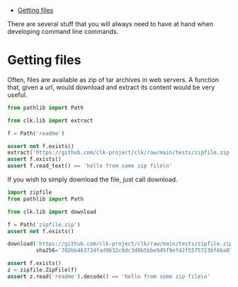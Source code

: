 - [Getting files](#org011df44)

There are several stuff that you will always need to have at hand when developing command line commands.


<a id="org011df44"></a>

# Getting files

Often, files are available as zip of tar archives in web servers. A function that, given a url, would download and extract its content would be very useful.

```python
from pathlib import Path

from clk.lib import extract

f = Path('readme')

assert not f.exists()
extract('https://github.com/clk-project/clk/raw/main/tests/zipfile.zip')
assert f.exists()
assert f.read_text() == 'hello from some zip file\n'
```

If you wish to simply download the file, just call download.

```python
import zipfile
from pathlib import Path

from clk.lib import download

f = Path('zipfile.zip')
assert not f.exists()

download('https://github.com/clk-project/clk/raw/main/tests/zipfile.zip',
         sha256='702bb46372dfad9632c8dc3d8b5bbe945f9efd2f5575723bf66a0128486b7fb5')

assert f.exists()
z = zipfile.ZipFile(f)
assert z.read('readme').decode() == 'hello from some zip file\n'
```
